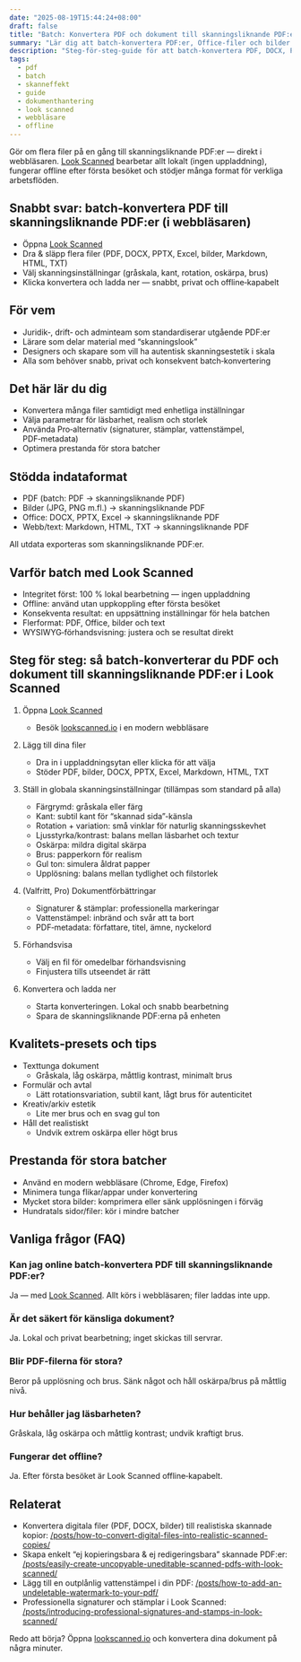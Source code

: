 ```yaml
---
date: "2025-08-19T15:44:24+08:00"
draft: false
title: "Batch: Konvertera PDF och dokument till skanningsliknande PDF:er (Look Scanned)"
summary: "Lär dig att batch‑konvertera PDF:er, Office‑filer och bilder till skanningsliknande PDF:er med Look Scanned — direkt i webbläsaren, med full integritet."
description: "Steg‑för‑steg‑guide för att batch‑konvertera PDF, DOCX, PPTX, Excel, bilder, Markdown, HTML och TXT till skanningsliknande PDF:er i Look Scanned. Lokalt, snabbt och integritetsfokuserat."
tags:
  - pdf
  - batch
  - skanneffekt
  - guide
  - dokumenthantering
  - look scanned
  - webbläsare
  - offline
---
```


Gör om flera filer på en gång till skanningsliknande PDF:er — direkt i webbläsaren. [Look Scanned](https://lookscanned.io) bearbetar allt lokalt (ingen uppladdning), fungerar offline efter första besöket och stödjer många format för verkliga arbetsflöden.

## Snabbt svar: batch‑konvertera PDF till skanningsliknande PDF:er (i webbläsaren)

- Öppna [Look Scanned](https://lookscanned.io)
- Dra & släpp flera filer (PDF, DOCX, PPTX, Excel, bilder, Markdown, HTML, TXT)
- Välj skanningsinställningar (gråskala, kant, rotation, oskärpa, brus)
- Klicka konvertera och ladda ner — snabbt, privat och offline‑kapabelt

## För vem

- Juridik‑, drift‑ och adminteam som standardiserar utgående PDF:er
- Lärare som delar material med “skanningslook”
- Designers och skapare som vill ha autentisk skanningsestetik i skala
- Alla som behöver snabb, privat och konsekvent batch‑konvertering

## Det här lär du dig

- Konvertera många filer samtidigt med enhetliga inställningar
- Välja parametrar för läsbarhet, realism och storlek
- Använda Pro‑alternativ (signaturer, stämplar, vattenstämpel, PDF‑metadata)
- Optimera prestanda för stora batcher

## Stödda indataformat

- PDF (batch: PDF → skanningsliknande PDF)
- Bilder (JPG, PNG m.fl.) → skanningsliknande PDF
- Office: DOCX, PPTX, Excel → skanningsliknande PDF
- Webb/text: Markdown, HTML, TXT → skanningsliknande PDF

All utdata exporteras som skanningsliknande PDF:er.

## Varför batch med Look Scanned

- Integritet först: 100 % lokal bearbetning — ingen uppladdning
- Offline: använd utan uppkoppling efter första besöket
- Konsekventa resultat: en uppsättning inställningar för hela batchen
- Flerformat: PDF, Office, bilder och text
- WYSIWYG‑förhandsvisning: justera och se resultat direkt

## Steg för steg: så batch‑konverterar du PDF och dokument till skanningsliknande PDF:er i Look Scanned

1. Öppna [Look Scanned](https://lookscanned.io)
   - Besök [lookscanned.io](https://lookscanned.io) i en modern webbläsare

2. Lägg till dina filer
   - Dra in i uppladdningsytan eller klicka för att välja
   - Stöder PDF, bilder, DOCX, PPTX, Excel, Markdown, HTML, TXT

3. Ställ in globala skanningsinställningar (tillämpas som standard på alla)
   - Färgrymd: gråskala eller färg
   - Kant: subtil kant för “skannad sida”-känsla
   - Rotation + variation: små vinklar för naturlig skanningsskevhet
   - Ljusstyrka/kontrast: balans mellan läsbarhet och textur
   - Oskärpa: mildra digital skärpa
   - Brus: papperkorn för realism
   - Gul ton: simulera åldrat papper
   - Upplösning: balans mellan tydlighet och filstorlek

4. (Valfritt, Pro) Dokumentförbättringar
   - Signaturer & stämplar: professionella markeringar
   - Vattenstämpel: inbränd och svår att ta bort
   - PDF‑metadata: författare, titel, ämne, nyckelord

5. Förhandsvisa
   - Välj en fil för omedelbar förhandsvisning
   - Finjustera tills utseendet är rätt

6. Konvertera och ladda ner
   - Starta konverteringen. Lokal och snabb bearbetning
   - Spara de skanningsliknande PDF:erna på enheten

## Kvalitets‑presets och tips

- Texttunga dokument
  - Gråskala, låg oskärpa, måttlig kontrast, minimalt brus
- Formulär och avtal
  - Lätt rotationsvariation, subtil kant, lågt brus för autenticitet
- Kreativ/arkiv estetik
  - Lite mer brus och en svag gul ton
- Håll det realistiskt
  - Undvik extrem oskärpa eller högt brus

## Prestanda för stora batcher

- Använd en modern webbläsare (Chrome, Edge, Firefox)
- Minimera tunga flikar/appar under konvertering
- Mycket stora bilder: komprimera eller sänk upplösningen i förväg
- Hundratals sidor/filer: kör i mindre batcher

## Vanliga frågor (FAQ)

### Kan jag online batch‑konvertera PDF till skanningsliknande PDF:er?
Ja — med [Look Scanned](https://lookscanned.io). Allt körs i webbläsaren; filer laddas inte upp.

### Är det säkert för känsliga dokument?
Ja. Lokal och privat bearbetning; inget skickas till servrar.

### Blir PDF‑filerna för stora?
Beror på upplösning och brus. Sänk något och håll oskärpa/brus på måttlig nivå.

### Hur behåller jag läsbarheten?
Gråskala, låg oskärpa och måttlig kontrast; undvik kraftigt brus.

### Fungerar det offline?
Ja. Efter första besöket är Look Scanned offline‑kapabelt.

## Relaterat

- Konvertera digitala filer (PDF, DOCX, bilder) till realistiska skannade kopior: [/posts/how-to-convert-digital-files-into-realistic-scanned-copies/](../how-to-convert-digital-files-into-realistic-scanned-copies/)
- Skapa enkelt “ej kopieringsbara & ej redigeringsbara” skannade PDF:er: [/posts/easily-create-uncopyable-uneditable-scanned-pdfs-with-look-scanned/](../easily-create-uncopyable-uneditable-scanned-pdfs-with-look-scanned/)
- Lägg till en outplånlig vattenstämpel i din PDF: [/posts/how-to-add-an-undeletable-watermark-to-your-pdf/](../how-to-add-an-undeletable-watermark-to-your-pdf/)
- Professionella signaturer och stämplar i Look Scanned: [/posts/introducing-professional-signatures-and-stamps-in-look-scanned/](../introducing-professional-signatures-and-stamps-in-look-scanned/)

Redo att börja? Öppna [lookscanned.io](https://lookscanned.io) och konvertera dina dokument på några minuter. 